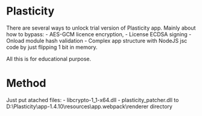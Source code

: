 # Plasticity

There are several ways to unlock trial version of Plasticity app. Mainly about how to bypass:
    - AES-GCM licence encryption,
    - License ECDSA signing
    - Onload module hash validation
    - Complex app structure with NodeJS jsc code
by just flipping 1 bit in memory.

All this is for educational purpose.

# Method

Just put atached files:
    - libcrypto-1_1-x64.dll
    - plasticity_patcher.dll
to D:\Plasticity\app-1.4.10\resources\app\.webpack\renderer directory
